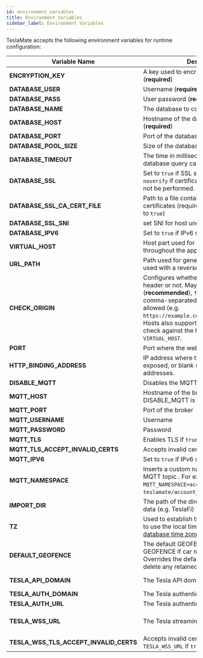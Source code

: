 ```yaml
---
id: environment_variables
title: Environment Variables
sidebar_label: Environment Variables
---
```


TeslaMate accepts the following environment variables for runtime configuration:

| Variable Name                          | Description                                                                                                                                                                                                                                                                                                      | Default Value                                                                                                |
| -------------------------------------- | ---------------------------------------------------------------------------------------------------------------------------------------------------------------------------------------------------------------------------------------------------------------------------------------------------------------- | ------------------------------------------------------------------------------------------------------------ |
| **ENCRYPTION_KEY**                     | A key used to encrypt the Tesla API tokens (**required**)                                                                                                                                                                                                                                                        |                                                                                                              |
| **DATABASE_USER**                      | Username (**required**)                                                                                                                                                                                                                                                                                          |                                                                                                              |
| **DATABASE_PASS**                      | User password (**required**)                                                                                                                                                                                                                                                                                     |                                                                                                              |
| **DATABASE_NAME**                      | The database to connect to (**required**)                                                                                                                                                                                                                                                                        |                                                                                                              |
| **DATABASE_HOST**                      | Hostname of the database server (**required**)                                                                                                                                                                                                                                                                   |                                                                                                              |
| **DATABASE_PORT**                      | Port of the database server                                                                                                                                                                                                                                                                                      | 5432                                                                                                         |
| **DATABASE_POOL_SIZE**                 | Size of the database connection pool                                                                                                                                                                                                                                                                             | 10                                                                                                           |
| **DATABASE_TIMEOUT**                   | The time in milliseconds to wait for database query calls to finish                                                                                                                                                                                                                                              | 60000                                                                                                        |
| **DATABASE_SSL**                       | Set to `true` if SSL should be enabled or `noverify` if certificate verification should not be performed.                                                                                                                                                                                                        | false                                                                                                        |
| **DATABASE_SSL_CA_CERT_FILE**          | Path to a file containing PEM-encoded CA certificates (required if `DATABASE_SSL` is set to `true`)                                                                                                                                                                                                              |                                                                                                              |
| **DATABASE_SSL_SNI**                   | set SNI for host undel ssl mode                                                                                                                                                                                                                                                                                  |                                                                                                              |
| **DATABASE_IPV6**                      | Set to `true` if IPv6 should be used                                                                                                                                                                                                                                                                             | false                                                                                                        |
| **VIRTUAL_HOST**                       | Host part used for generating URLs throughout the app                                                                                                                                                                                                                                                            | localhost                                                                                                    |
| **URL_PATH**                           | Path used for generating URLs (can be used with a reverse proxy)                                                                                                                                                                                                                                                 | /                                                                                                            |
| **CHECK_ORIGIN**                       | Configures whether to check the origin header or not. May be `true` (**recommended**), `false` (_default_) or a comma-separated list of hosts that are allowed (e.g. `https://example.com,//another.com:8080`). Hosts also support wildcards. If `true`, it will check against the host value in `VIRTUAL_HOST`. | false                                                                                                        |
| **PORT**                               | Port where the web interface is exposed                                                                                                                                                                                                                                                                          | 4000                                                                                                         |
| **HTTP_BINDING_ADDRESS**               | IP address where the web interface is exposed, or blank (_default_) meaning all addresses.                                                                                                                                                                                                                       |                                                                                                              |
| **DISABLE_MQTT**                       | Disables the MQTT feature if `true`                                                                                                                                                                                                                                                                              | false                                                                                                        |
| **MQTT_HOST**                          | Hostname of the broker (**required** unless DISABLE_MQTT is `true`)                                                                                                                                                                                                                                              |                                                                                                              |
| **MQTT_PORT**                          | Port of the broker                                                                                                                                                                                                                                                                                               | 1883 (8883 for MQTT over TLS)                                                                                |
| **MQTT_USERNAME**                      | Username                                                                                                                                                                                                                                                                                                         |                                                                                                              |
| **MQTT_PASSWORD**                      | Password                                                                                                                                                                                                                                                                                                         |                                                                                                              |
| **MQTT_TLS**                           | Enables TLS if `true`                                                                                                                                                                                                                                                                                            | false                                                                                                        |
| **MQTT_TLS_ACCEPT_INVALID_CERTS**      | Accepts invalid certificates if `true`                                                                                                                                                                                                                                                                           | false                                                                                                        |
| **MQTT_IPV6**                          | Set to `true` if IPv6 should be used                                                                                                                                                                                                                                                                             | false                                                                                                        |
| **MQTT_NAMESPACE**                     | Inserts a custom namespace into the MQTT topic . For example, with `MQTT_NAMESPACE=account_0`: `teslamate/account_0/cars/$car_id/state`.                                                                                                                                                                         |                                                                                                              |
| **IMPORT_DIR**                         | The path of the directory for the import of data (e.g. TeslaFi)                                                                                                                                                                                                                                                  | ./import                                                                                                     |
| **TZ**                                 | Used to establish the local time zone, e.g. to use the local time in logs. See [List of tz database time zones](https://en.wikipedia.org/wiki/List_of_tz_database_time_zones).                                                                                                                                   |                                                                                                              |
| **DEFAULT_GEOFENCE**                   | The default GEOFENCE to send via GEOFENCE if car not in geofence. Overrides the default of "" which will delete any retained value.                                                                                                                                                                              | "" (no quotes)                                                                                               |
| **TESLA_API_DOMAIN**                   | The Tesla API domain                                                                                                                                                                                                                                                                                             | https://owner-api.teslamotors.com (or for chinese: https://owner-api.vn.cloud.tesla.cn)                      |
| **TESLA_AUTH_DOMAIN**                  | The Tesla authentication domain                                                                                                                                                                                                                                                                                  | https://auth.tesla.com                                                                                       |
| **TESLA_AUTH_URL**                     | The Tesla authentication URL                                                                                                                                                                                                                                                                                     | https://auth.tesla.com/oauth2/v3                                                                             |
| **TESLA_WSS_URL**                      | The Tesla streaming URL                                                                                                                                                                                                                                                                                          | wss://streaming.vn.teslamotors.com/streaming/ (or for chinese: wss://streaming.vn.cloud.tesla.cn/streaming/) |
| **TESLA_WSS_TLS_ACCEPT_INVALID_CERTS** | Accepts invalid certificates on `TESLA_WSS_URL` if `true`                                                                                                                                                                                                                                                        |                                                                                                              |
